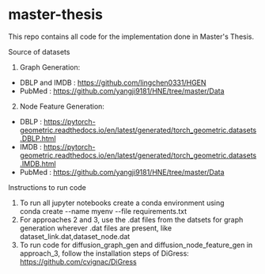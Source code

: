 # master-thesis
This repo contains all code for the implementation done in Master's Thesis.

Source of datasets 

1. Graph Generation:
- DBLP and IMDB : https://github.com/lingchen0331/HGEN
- PubMed : https://github.com/yangji9181/HNE/tree/master/Data

2. Node Feature Generation:
- DBLP : https://pytorch-geometric.readthedocs.io/en/latest/generated/torch_geometric.datasets.DBLP.html
- IMDB : https://pytorch-geometric.readthedocs.io/en/latest/generated/torch_geometric.datasets.IMDB.html
- PubMed : https://github.com/yangji9181/HNE/tree/master/Data
  
Instructions to run code
1. To run all jupyter notebooks create a conda environment using
   <br />
   conda create --name myenv --file requirements.txt
   <br />
3. For approaches 2 and 3, use the .dat files from the datsets for graph generation wherever .dat files are present, like dataset_link.dat,dataset_node.dat 
4. To run code for diffusion_graph_gen and diffusion_node_feature_gen in approach_3, follow the installation steps of DiGress: https://github.com/cvignac/DiGress
